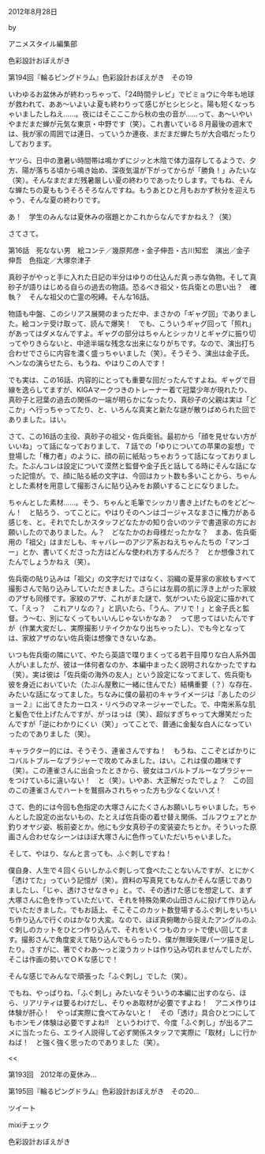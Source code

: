 <!-- source: http://animestyle.jp/2012/08/28/2161/ -->

2012年8月28日

 

 by 

 

アニメスタイル編集部

 

色彩設計おぼえがき

 

第194回『輪るピングドラム』色彩設計おぼえがき　その19


いわゆるお盆休みが終わっちゃって、「24時間テレビ」でビミョウに今年も地球が救われて、ああ〜いよいよ夏も終わりって感じがヒシヒシと。陽も短くなっちゃいましたしねえ……。夜にはそこここから秋の虫の音が……って、あ〜いやいやまだまだ蝉が元気な東京・中野です（笑）。これ書いている８月最後の週末では、我が家の周囲では連日、っていうか連夜、まだまだ蝉たちが大合唱だったりしております。


ヤツら、日中の激暑い時間帯は鳴かずにジッと木陰で体力温存してるようで、夕方、陽が落ちる頃から鳴き始め、深夜気温が下がってからが「勝負！」みたいな（笑）。そんなまだまだ残暑厳しい夏の終わりであったりします。でもね、そんな蝉たちの夏ももうそろそろなんですね。もうあとひと月もおかず秋分を迎えちゃう、そんな夏の終わりです。


あ！　学生のみんなは夏休みの宿題とかこれからなんですかねえ？（笑）


さてさて。

第16話　死なない男　絵コンテ／幾原邦彦・金子伸吾・古川知宏　演出／金子伸吾　色指定／大塚奈津子


真砂子がやっと手に入れた日記の半分はゆりの仕込んだ真っ赤な偽物。そして真砂子が語りはじめる自らの過去の物語。恐るべき祖父・佐兵衛との思い出？　確執？　そんな祖父の亡霊の呪縛。そんな16話。


物語も中盤、このシリアス展開のまっただ中、まさかの「ギャグ回」でありました。絵コンテ受け取って、読んで爆笑！　でも、こういうギャグ回って「照れ」があってはダメなんですよ。ギャグの部分はちゃんとシッカリとギャグに振り切ってやりきらないと、中途半端な残念な出来になりがちです。なので、演出打ち合わせでさらに内容を濃く盛っちゃいました（笑）。そうそう、演出は金子氏。ヘンなの演らせたら、もうね、やはりこの人です！


でも実は、この16話、内容的にとっても重要な回だったんですよね。ギャグで目線を逸らしてますが、KIGAマークつきのトレーナー着て冠葉少年が現れたり、真砂子と冠葉の過去の関係の一端が明らかになったり、真砂子の父親は実は「どこか」へ行っちゃってたり、と、いろんな真実と新たな謎が散りばめられた回でありました。はい。


さて、この16話の主役、真砂子の祖父・佐兵衛翁。最初から「顔を見せない方がいいね」って話になっておりまして、７話での「ゆりについての苹果の妄想」で登場した「権力者」のように、顔の前に紙貼っちゃおうって話になっておりました。たぶんコレは設定について漠然と監督や金子氏と話してる時にそんな話になった記憶が。で、顔に貼る紙の文字は、今回はカット数も多いことから、ちゃんとした素材を用意して撮影さんに貼り込みをお願いすることになりました。


ちゃんとした素材……。そう、ちゃんと毛筆でシッカリ書き上げたものをどど〜ん！　と貼ろう、ってことに。やはりそのヘンはゴージャスなまさに権力がある感じを、と。それでたしかスタッフどなたかの知り合いのツテで書道家の方にお願いしたのでありました。ん？　どなたかのお母様だったかな？　まあ、佐兵衛用の「祖父」はまだしも、キャバレーのアジア系おねえちゃんたちの「マンゴー」とか、書いてくださった方はどんな使われ方するんだろ？　とか想像されてたんでしょうかねえ（笑）。


佐兵衛の貼り込みは「祖父」の文字だけではなく、羽織の夏芽家の家紋もすべて撮影さんで貼り込みしていただきました。さらには左肩の肌に浮き上がった家紋のアザも同様です。家紋のアザ、これがまた謎で、気がついたら設定に描かれてて、「えっ？　これアリなの？」と訊いたら、「うん、アリで！」と金子氏と監督。う〜む、別になくってもいいんじゃないかなあ？　って思ってはいたんですが（作業大変だし、実際撮影リテイクかなり出ちゃったし）、でも今となっては、家紋アザのない佐兵衛は想像できないなあ。


いつも佐兵衛の隣にいて、やたら英語で喋りまくってる若干目障りな白人系外国人がいましたが、彼は一体何者なのか、本編中まったく説明されなかったですね（笑）。実は彼は「佐兵衛の海外の友人」という設定になってまして、佐兵衛も彼を身近においていた（たぶん屋敷に一緒に住んでた）結構重要（？）な存在、みたいな話になってました。ちなみに僕の最初のキャライメージは『あしたのジョー２』に出てきたカーロス・リベラのマネージャーでした。で、中南米系な肌と髪色で仕上げたんですが、がっはっは（笑）、超似すぎちゃって大爆笑だったんですが「逆にわかりにくい（笑）」ってことで、普通に金髪な白人になっていったのでありました（笑）。


キャラクター的には、そうそう、連雀さんですね！　もうね、ここぞとばかりにコバルトブルーなブラジャーで攻めてみました。はい。これは僕の趣味です（笑）。この連雀さんに出会ったときから、彼女はコバルトブルーなブラジャーをつけているに違いない！　と（笑）。いやあ、大正解だったでしょ？　この回のこの連雀さんでハートを鷲掴みされちゃった方も少なくないハズ！


さて、色的には今回も色指定の大塚さんにたくさんお願いしちゃいました。ちゃんとした設定の出ないもの、たとえば佐兵衛の着せ替え関係、ゴルフウェアとか釣りオヤジ姿、板前姿とか。他にも少女真砂子の変装姿たちとか。そういった原画さん合わせなシーンはほぼ大塚さんに色作っていただいちゃいました。


そして、やはり、なんと言っても、ふぐ刺しですね！


僕自身、人生で４回くらいしかふぐ刺しって食べたことないんですが、とにかく「透けてた」っていう記憶が（笑）。資料の写真見てもなんかそんな感じでありましたし、「じゃ、透けさせなきゃ」と。で、その透けた感じを想定して、まず大塚さんに色を作っていただいて、それを特殊効果の山田さんに投げて作り込んでいただきました。でもお話上、そこそこのカット数登場するふぐ刺しをいちいち作り込んで行くのはかなり大変。なので、ほぼ真俯瞰から捉えたアングルのふぐ刺しのカットをひとつ作り込んで、それをいくつものカットで使い回してます。撮影さんで角度変えて貼り込んでもらったり、僕が無理矢理パーツ描き足したり。さすがに、箸でぐわあ〜っと浚うカットは作り込み切れませんでしたが、そこは作画の勢いでＯＫな感じで！


そんな感じでみんなで頑張った「ふぐ刺し」でした（笑）。


でもね、やっぱりね、「ふぐ刺し」みたいなそういうの本編に出すのなら、ほら、リアリティは要るわけだし、そりゃあ取材が必要ですよね！　アニメ作りは体験が肝心！　やっぱ実際に食べてみないと！　その「透け」具合ひとつにしてもホンモノ体験は必要ですよね!!　というわけで、今度「ふぐ刺し」が出るアニメに当たったら、エライ人説得して必ず関係スタッフで実際に「取材」しに行かねば！　と強く強く思ったのでありました（笑）。


<< 

第193回　2012年の夏休み...

第195回『輪るピングドラム』色彩設計おぼえがき　その20...

 >>

ツイート

mixiチェック

色彩設計おぼえがき
